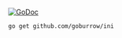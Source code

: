 [![GoDoc](https://godoc.org/github.com/goburrow/ini?status.svg)](https://godoc.org/github.com/goburrow/ini)

```
go get github.com/goburrow/ini
```
